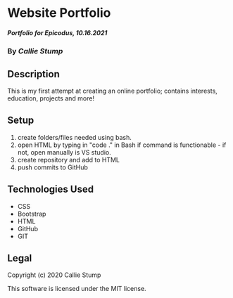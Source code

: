 # Website Portfolio

##### **Portfolio for Epicodus, 10.16.2021**

### By _Callie Stump_

## Description
This is my first attempt at creating an online portfolio; contains interests, education, projects and more!

## Setup
1. create folders/files needed using bash.
2. open HTML by typing in "code ." in Bash if command is functionable - if not, open manually is VS studio.
3. create repository and add to HTML
4.  push commits to GitHub
## Technologies Used
* CSS
* Bootstrap
* HTML
* GitHub
* GIT

## Legal
Copyright (c) 2020 Callie Stump

This software is licensed under the MIT license.